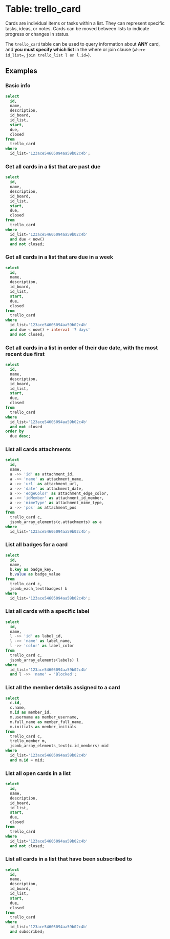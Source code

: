 # Table: trello_card

Cards are individual items or tasks within a list. They can represent specific tasks, ideas, or notes. Cards can be moved between lists to indicate progress or changes in status.

The `trello_card` table can be used to query information about **ANY** card, and **you must specify which list** in the where or join clause (`where id_list=`, `join trello_list l on l.id=`).

## Examples

### Basic info

```sql
select
  id,
  name,
  description,
  id_board,
  id_list,
  start,
  due,
  closed
from
  trello_card
where
  id_list='123ace54605094aa59b02c4b';
```

### Get all cards in a list that are past due

```sql
select
  id,
  name,
  description,
  id_board,
  id_list,
  start,
  due,
  closed
from
  trello_card
where
  id_list='123ace54605094aa59b02c4b'
  and due < now()
  and not closed;
```

### Get all cards in a list that are due in a week

```sql
select
  id,
  name,
  description,
  id_board,
  id_list,
  start,
  due,
  closed
from
  trello_card
where
  id_list='123ace54605094aa59b02c4b'
  and due < now() + interval '7 days'
  and not closed;
```

### Get all cards in a list in order of their due date, with the most recent due first

```sql
select
  id,
  name,
  description,
  id_board,
  id_list,
  start,
  due,
  closed
from
  trello_card
where
  id_list='123ace54605094aa59b02c4b'
  and not closed
order by
  due desc;
```

### List all cards attachments

```sql
select
  id,
  name,
  a ->> 'id' as attachment_id,
  a ->> 'name' as attachment_name,
  a ->> 'url' as attachment_url,
  a ->> 'date' as attachment_date,
  a ->> 'edgeColor' as attachment_edge_color,
  a ->> 'idMember' as attachment_id_member,
  a ->> 'mimeType' as attachment_mime_type,
  a ->> 'pos' as attachment_pos
from 
  trello_card c,
  jsonb_array_elements(c.attachments) as a
where
  id_list='123ace54605094aa59b02c4b';
```

### List all badges for a card

```sql
select
  id,
  name,
  b.key as badge_key,
  b.value as badge_value
from
  trello_card c,
  jsonb_each_text(badges) b
where
  id_list='123ace54605094aa59b02c4b';
```

### List all cards with a specific label

```sql
select
  id,
  name,
  l ->> 'id' as label_id,
  l ->> 'name' as label_name,
  l ->> 'color' as label_color
from
  trello_card c,
  jsonb_array_elements(labels) l
where
  id_list='123ace54605094aa59b02c4b'
  and l ->> 'name' = 'Blocked';
```

### List all the member details assigned to a card

```sql
select
  c.id,
  c.name,
  m.id as member_id,
  m.username as member_username,
  m.full_name as member_full_name,
  m.initials as member_initials
from
  trello_card c,
  trello_member m,
  jsonb_array_elements_text(c.id_members) mid
where
  id_list='123ace54605094aa59b02c4b'
  and m.id = mid;
```

### List all open cards in a list

```sql
select
  id,
  name,
  description,
  id_board,
  id_list,
  start,
  due,
  closed
from
  trello_card
where
  id_list='123ace54605094aa59b02c4b'
  and not closed;
```

### List all cards in a list that have been subscribed to

```sql
select
  id,
  name,
  description,
  id_board,
  id_list,
  start,
  due,
  closed
from
  trello_card
where
  id_list='123ace54605094aa59b02c4b'
  and subscribed;
```